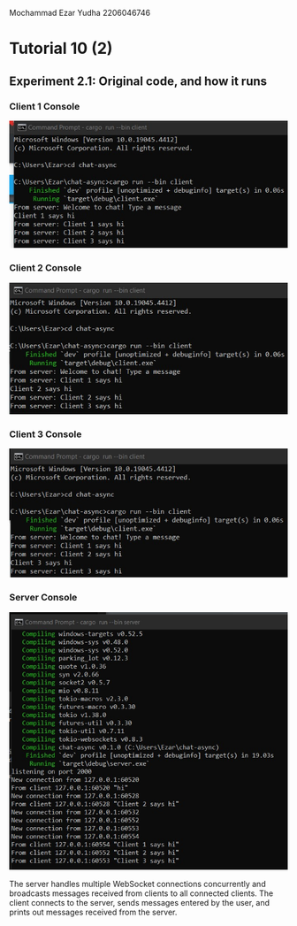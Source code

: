 Mochammad Ezar Yudha 2206046746
<h1>Tutorial 10 (2)</h1>
<h2>Experiment 2.1: Original code, and how it runs</h2>
<h3>Client 1 Console</h3>
<img src= "images/client1.jpg">
<h3>Client 2 Console</h3>
<img src= "images/client2.jpg">
<h3>Client 3 Console</h3>
<img src= "images/client3.jpg">
<h3>Server Console</h3>
<img src = "images/server.jpg">

The server handles multiple WebSocket connections concurrently and broadcasts messages received from clients to all connected clients. The client connects to the server, sends messages entered by the user, and prints out messages received from the server.